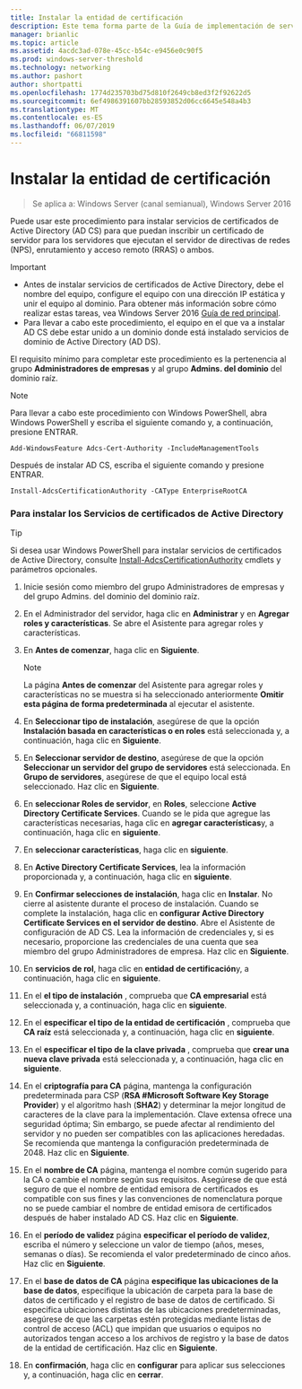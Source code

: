 ```yaml
---
title: Instalar la entidad de certificación
description: Este tema forma parte de la Guía de implementación de servidores de certificados para las implementaciones inalámbricas y cableadas 802.1X
manager: brianlic
ms.topic: article
ms.assetid: 4acdc3ad-078e-45cc-b54c-e9456e0c90f5
ms.prod: windows-server-threshold
ms.technology: networking
ms.author: pashort
author: shortpatti
ms.openlocfilehash: 1774d235703bd75d810f2649cb8ed3f2f92622d5
ms.sourcegitcommit: 6ef4986391607bb28593852d06cc6645e548a4b3
ms.translationtype: MT
ms.contentlocale: es-ES
ms.lasthandoff: 06/07/2019
ms.locfileid: "66811598"
---
```

# <a name="install-the-certification-authority"></a>Instalar la entidad de certificación

>Se aplica a: Windows Server (canal semianual), Windows Server 2016

Puede usar este procedimiento para instalar servicios de certificados de Active Directory (AD CS) para que puedan inscribir un certificado de servidor para los servidores que ejecutan el servidor de directivas de redes (NPS), enrutamiento y acceso remoto (RRAS) o ambos.  
  
> [!IMPORTANT]  
> -   Antes de instalar servicios de certificados de Active Directory, debe el nombre del equipo, configure el equipo con una dirección IP estática y unir el equipo al dominio. Para obtener más información sobre cómo realizar estas tareas, vea Windows Server 2016 [Guía de red principal](https://technet.microsoft.com/windows-server-docs/networking/core-network-guide/core-network-guide).  
> -   Para llevar a cabo este procedimiento, el equipo en el que va a instalar AD CS debe estar unido a un dominio donde está instalado servicios de dominio de Active Directory (AD DS).  
  
El requisito mínimo para completar este procedimiento es la pertenencia al grupo **Administradores de empresas** y al grupo **Admins. del dominio** del dominio raíz.  
  
> [!NOTE]  
> Para llevar a cabo este procedimiento con Windows PowerShell, abra Windows PowerShell y escriba el siguiente comando y, a continuación, presione ENTRAR.   
>   
> `Add-WindowsFeature Adcs-Cert-Authority -IncludeManagementTools`  
>   
> Después de instalar AD CS, escriba el siguiente comando y presione ENTRAR.  
>   
> `Install-AdcsCertificationAuthority -CAType EnterpriseRootCA`  
  
### <a name="to-install-active-directory-certificate-services"></a>Para instalar los Servicios de certificados de Active Directory  

> [!TIP]
> Si desea usar Windows PowerShell para instalar servicios de certificados de Active Directory, consulte [Install-AdcsCertificationAuthority](https://docs.microsoft.com/powershell/module/adcsdeployment/install-adcscertificationauthority?view=win10-ps) cmdlets y parámetros opcionales.
  
1.  Inicie sesión como miembro del grupo Administradores de empresas y del grupo Admins. del dominio del dominio raíz.  
  
2.  En el Administrador del servidor, haga clic en **Administrar** y en **Agregar roles y características**. Se abre el Asistente para agregar roles y características.  
  
3.  En **Antes de comenzar**, haga clic en **Siguiente**.  
  
    > [!NOTE]  
    > La página **Antes de comenzar** del Asistente para agregar roles y características no se muestra si ha seleccionado anteriormente **Omitir esta página de forma predeterminada** al ejecutar el asistente.  
  
4.  En **Seleccionar tipo de instalación**, asegúrese de que la opción **Instalación basada en características o en roles** está seleccionada y, a continuación, haga clic en **Siguiente**.  
  
5.  En **Seleccionar servidor de destino**, asegúrese de que la opción **Seleccionar un servidor del grupo de servidores** está seleccionada. En **Grupo de servidores**, asegúrese de que el equipo local está seleccionado. Haz clic en **Siguiente**.  
  
6.  En **seleccionar Roles de servidor**, en **Roles**, seleccione **Active Directory Certificate Services**. Cuando se le pida que agregue las características necesarias, haga clic en **agregar características**y, a continuación, haga clic en **siguiente**.  
  
7.  En **seleccionar características**, haga clic en **siguiente**.  
  
8.  En **Active Directory Certificate Services**, lea la información proporcionada y, a continuación, haga clic en **siguiente**.  
  
9. En **Confirmar selecciones de instalación**, haga clic en **Instalar**. No cierre al asistente durante el proceso de instalación. Cuando se complete la instalación, haga clic en **configurar Active Directory Certificate Services en el servidor de destino**. Abre el Asistente de configuración de AD CS. Lea la información de credenciales y, si es necesario, proporcione las credenciales de una cuenta que sea miembro del grupo Administradores de empresa. Haz clic en **Siguiente**.  
  
10. En **servicios de rol**, haga clic en **entidad de certificación**y, a continuación, haga clic en **siguiente**.  
  
11. En el **el tipo de instalación** , comprueba que **CA empresarial** está seleccionada y, a continuación, haga clic en **siguiente**.  
  
12. En el **especificar el tipo de la entidad de certificación** , comprueba que **CA raíz** está seleccionada y, a continuación, haga clic en **siguiente**.  
  
13. En el **especificar el tipo de la clave privada** , comprueba que **crear una nueva clave privada** está seleccionada y, a continuación, haga clic en **siguiente**.  
  
14. En el **criptografía para CA** página, mantenga la configuración predeterminada para CSP (**RSA #Microsoft Software Key Storage Provider**) y el algoritmo hash (**SHA2**) y determinar la mejor longitud de caracteres de la clave para la implementación. Clave extensa ofrece una seguridad óptima; Sin embargo, se puede afectar al rendimiento del servidor y no pueden ser compatibles con las aplicaciones heredadas. Se recomienda que mantenga la configuración predeterminada de 2048. Haz clic en **Siguiente**.  
  
15. En el **nombre de CA** página, mantenga el nombre común sugerido para la CA o cambie el nombre según sus requisitos. Asegúrese de que está seguro de que el nombre de entidad emisora de certificados es compatible con sus fines y las convenciones de nomenclatura porque no se puede cambiar el nombre de entidad emisora de certificados después de haber instalado AD CS. Haz clic en **Siguiente**.  
  
16. En el **período de validez** página **especificar el período de validez**, escriba el número y seleccione un valor de tiempo (años, meses, semanas o días). Se recomienda el valor predeterminado de cinco años. Haz clic en **Siguiente**.  
  
17. En el **base de datos de CA** página **especifique las ubicaciones de la base de datos**, especifique la ubicación de carpeta para la base de datos de certificado y el registro de base de datos de certificado. Si especifica ubicaciones distintas de las ubicaciones predeterminadas, asegúrese de que las carpetas estén protegidas mediante listas de control de acceso (ACL) que impidan que usuarios o equipos no autorizados tengan acceso a los archivos de registro y la base de datos de la entidad de certificación. Haz clic en **Siguiente**.  
  
18. En **confirmación**, haga clic en **configurar** para aplicar sus selecciones y, a continuación, haga clic en **cerrar**.  
  


